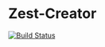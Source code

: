 Zest-Creator
============

[![Build Status](https://travis-ci.org/darkowlzz/zest-creator.svg)](https://travis-ci.org/darkowlzz/zest-creator)
